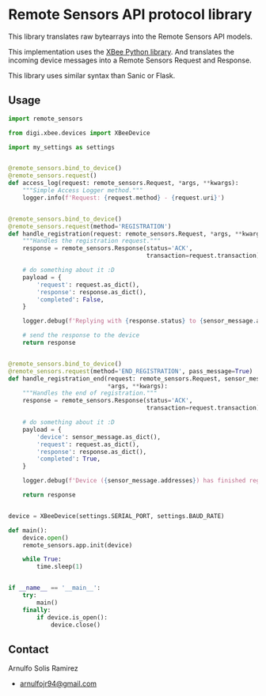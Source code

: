 # Remote Sensors API protocol library

This library translates raw bytearrays into the Remote Sensors API models.

This implementation uses the [XBee Python library](https://github.com/digidotcom/python-xbee).
And translates the incoming device messages into a Remote Sensors Request and Response.

This library uses similar syntax than Sanic or Flask.

## Usage

```python
import remote_sensors

from digi.xbee.devices import XBeeDevice

import my_settings as settings


@remote_sensors.bind_to_device()
@remote_sensors.request()
def access_log(request: remote_sensors.Request, *args, **kwargs):
    """Simple Access Logger method."""
    logger.info(f'Request: {request.method} - {request.uri}')


@remote_sensors.bind_to_device()
@remote_sensors.request(method='REGISTRATION')
def handle_registration(request: remote_sensors.Request, *args, **kwargs):
    """Handles the registration request."""
    response = remote_sensors.Response(status='ACK',
                                       transaction=request.transaction)

    # do something about it :D
    payload = {
        'request': request.as_dict(),
        'response': response.as_dict(),
        'completed': False,
    }

    logger.debug(f'Replying with {response.status} to {sensor_message.addresses}')

    # send the response to the device
    return response


@remote_sensors.bind_to_device()
@remote_sensors.request(method='END_REGISTRATION', pass_message=True)
def handle_registration_end(request: remote_sensors.Request, sensor_message: remote_sensors.SensorRequest,
                            *args, **kwargs):
    """Handles the end of registration."""
    response = remote_sensors.Response(status='ACK',
                                       transaction=request.transaction)

    # do something about it :D
    payload = {
        'device': sensor_message.as_dict(),
        'request': request.as_dict(),
        'response': response.as_dict(),
        'completed': True,
    }

    logger.debug(f'Device ({sensor_message.addresses}) has finished registration')

    return response


device = XBeeDevice(settings.SERIAL_PORT, settings.BAUD_RATE)

def main():
    device.open()
    remote_sensors.app.init(device)

    while True:
        time.sleep(1)


if __name__ == '__main__':
    try:
        main()
    finally:
        if device.is_open():
            device.close()

```

## Contact

Arnulfo Solis Ramirez

* arnulfojr94@gmail.com
